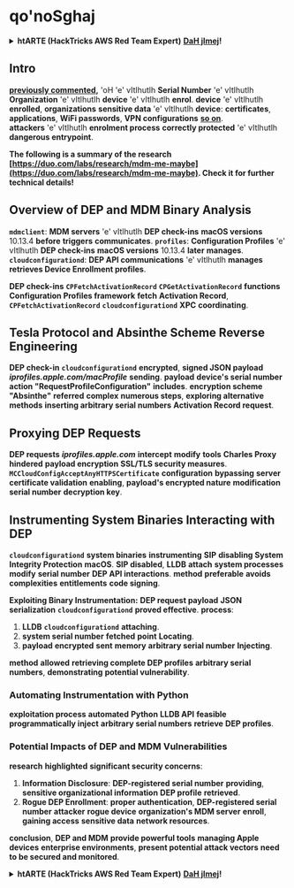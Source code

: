 # qo'noSghaj

<details>

<summary><strong>htARTE (HackTricks AWS Red Team Expert)</strong> <a href="https://training.hacktricks.xyz/courses/arte"><strong>DaH jImej</strong></a><strong>!</strong></summary>

HackTricks ni qaparHa'lu'chugh, qatlh je 'oH **tlhInganpu'** **HackTricks** 'e' vItlhutlh. **SUBSCRIPTION PLANS** [**SUBSCRIPTION PLANS**](https://github.com/sponsors/carlospolop) **yIlo'!**
* [**official PEASS & HackTricks swag**](https://peass.creator-spring.com) yIghItlh
* [**The PEASS Family**](https://opensea.io/collection/the-peass-family) yIlo'lu' [**NFTs**](https://opensea.io/collection/the-peass-family) 'e' vItlhutlh
* **Join the** 💬 [**Discord group**](https://discord.gg/hRep4RUj7f) **telegram group**](https://t.me/peass) **follow** **Twitter** 🐦 [**@carlospolopm**](https://twitter.com/hacktricks_live)**.**
* **Share your hacking tricks by submitting PRs to the** [**HackTricks**](https://github.com/carlospolop/hacktricks) [**HackTricks Cloud**](https://github.com/carlospolop/hacktricks-cloud) github repos.

</details>

## Intro

[**previously commented**](./#what-is-mdm-mobile-device-management)**,** 'oH 'e' vItlhutlh **Serial Number** 'e' vItlhutlh **Organization** 'e' vItlhutlh **device** 'e' vItlhutlh **enrol**. **device** 'e' vItlhutlh **enrolled**, **organizations** **sensitive data** 'e' vItlhutlh **device**: **certificates**, **applications**, **WiFi passwords**, **VPN configurations** [**so on**](https://developer.apple.com/enterprise/documentation/Configuration-Profile-Reference.pdf).\
**attackers** 'e' vItlhutlh **enrolment process** **correctly protected** 'e' vItlhutlh **dangerous entrypoint**.

**The following is a summary of the research [https://duo.com/labs/research/mdm-me-maybe](https://duo.com/labs/research/mdm-me-maybe). Check it for further technical details!**

## Overview of DEP and MDM Binary Analysis

**`mdmclient`**: **MDM servers** 'e' vItlhutlh **DEP check-ins** **macOS versions** 10.13.4 **before** **triggers** **communicates**.
**`profiles`**: **Configuration Profiles** 'e' vItlhutlh **DEP check-ins** **macOS versions** 10.13.4 **later** **manages**.
**`cloudconfigurationd`**: **DEP API communications** 'e' vItlhutlh **manages** **retrieves Device Enrollment profiles**.

**DEP check-ins** **`CPFetchActivationRecord`** **`CPGetActivationRecord`** **functions** **Configuration Profiles framework** **fetch** **Activation Record**, **`CPFetchActivationRecord`** **`cloudconfigurationd`** **XPC** **coordinating**.

## Tesla Protocol and Absinthe Scheme Reverse Engineering

**DEP check-in** **`cloudconfigurationd`** **encrypted**, **signed JSON payload** **_iprofiles.apple.com/macProfile_** **sending**. **payload** **device's serial number** **action "RequestProfileConfiguration"** **includes**. **encryption scheme** **"Absinthe"** **referred** **complex** **numerous steps**, **exploring alternative methods** **inserting arbitrary serial numbers** **Activation Record request**.

## Proxying DEP Requests

**DEP requests** **_iprofiles.apple.com_** **intercept** **modify** **tools** **Charles Proxy** **hindered** **payload encryption** **SSL/TLS security measures**. **`MCCloudConfigAcceptAnyHTTPSCertificate`** **configuration** **bypassing** **server certificate validation** **enabling**, **payload's encrypted nature** **modification** **serial number** **decryption key**.

## Instrumenting System Binaries Interacting with DEP

**`cloudconfigurationd`** **system binaries** **instrumenting** **SIP** **disabling System Integrity Protection** **macOS**. **SIP disabled**, **LLDB** **attach** **system processes** **modify** **serial number** **DEP API interactions**. **method** **preferable** **avoids** **complexities** **entitlements** **code signing**.

**Exploiting Binary Instrumentation:**
**DEP request payload** **JSON serialization** **`cloudconfigurationd`** **proved effective**. **process**:

1. **LLDB** **`cloudconfigurationd`** **attaching**.
2. **system serial number** **fetched** **point** **Locating**.
3. **payload** **encrypted** **sent** **memory** **arbitrary serial number** **Injecting**.

**method** **allowed** **retrieving complete DEP profiles** **arbitrary serial numbers**, **demonstrating** **potential vulnerability**.

### Automating Instrumentation with Python

**exploitation process** **automated** **Python** **LLDB API** **feasible** **programmatically inject** **arbitrary serial numbers** **retrieve** **DEP profiles**.

### Potential Impacts of DEP and MDM Vulnerabilities

**research** **highlighted** **significant security concerns**:

1. **Information Disclosure**: **DEP-registered serial number** **providing**, **sensitive organizational information** **DEP profile** **retrieved**.
2. **Rogue DEP Enrollment**: **proper authentication**, **DEP-registered serial number** **attacker** **rogue device** **organization's MDM server** **enroll**, **gaining access** **sensitive data** **network resources**.

**conclusion**, **DEP and MDM** **provide powerful tools** **managing Apple devices** **enterprise environments**, **present potential attack vectors** **need to be secured and monitored**.



<details>

<summary><strong>htARTE (HackTricks AWS Red Team Expert)</strong> <a href="https://training.hacktricks.xyz/courses/arte"><strong>DaH jImej</strong></a><strong>!</strong></summary>

HackTricks ni qaparHa'lu'chugh, qatlh je 'oH **tlhInganpu'** **HackTricks** 'e' vItlhutlh. **SUBSCRIPTION PLANS** [**SUBSCRIPTION PLANS**](https://github.com/sponsors/carlospolop) **yIlo'!**
* [**official PEASS & HackTricks swag**](https://peass.creator-spring.com) yIghItlh
* [**The PEASS Family**](https://opensea.io/collection/the-peass-family) yIlo'lu' [**NFTs**](https://opensea.io/collection/the-peass-family) 'e' vItlhutlh
* **Join the** 💬 [**Discord group**](https://discord.gg/hRep4RUj7f) **telegram group**](https://t.me/peass) **follow** **Twitter** 🐦 [**@carlospolopm**](https://twitter.com/hacktricks_live)**.**
* **Share your hacking tricks by submitting PRs to the** [**HackTricks**](https://github.com/carlospolop/hacktricks) [**HackTricks Cloud**](https://github.com/carlospolop/hacktricks-cloud) github repos.

</details>
